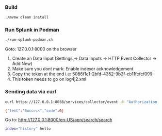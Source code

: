 ### Build 
```bash
./mvnw clean install 
```
### Run Splunk in Podman
```bash
./run-splunk-podman.sh
```
Goto: 127.0.0.1:8000 on the browser
1. Create an Data Input (Settings -> Data Inputs -> HTTP Event Collector -> Add New)
2. Make sure you dont mark: Enable indexer acknowledgement
3. Copy the token at the end i.e: 5086f1e1-2bfd-4352-9b3f-cb11fcfcf099
4. This token needs to go on log4j2.xml
### Sending data via curl
```bash
curl https://127.0.0.1:8088/services/collector/event -H "Authorization: Splunk 5086f1e1-2bfd-4352-9b3f-cb11fcfcf099" -d '{"event": "hello world"}' -k
```
```bash
{"text":"Success","code":0}
```
Go to: http://127.0.0.1:8000/en-US/app/search/search
```bash
index="history" hello
```